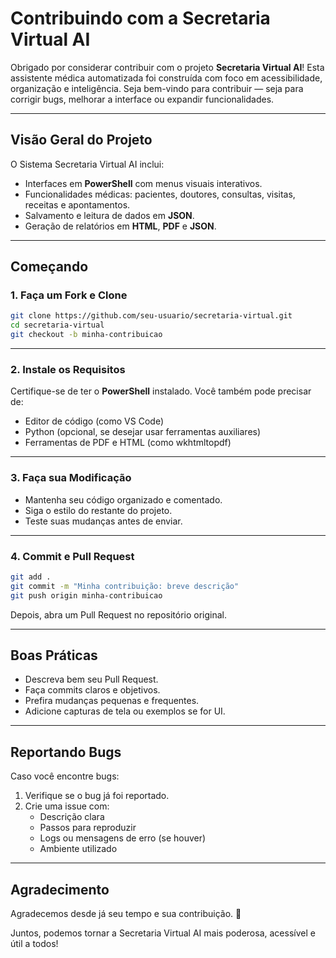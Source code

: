 # Contribuindo com a Secretaria Virtual AI

Obrigado por considerar contribuir com o projeto **Secretaria Virtual AI**! Esta assistente médica automatizada foi construída com foco em acessibilidade, organização e inteligência. Seja bem-vindo para contribuir — seja para corrigir bugs, melhorar a interface ou expandir funcionalidades.

---

## Visão Geral do Projeto

O Sistema Secretaria Virtual AI inclui:

- Interfaces em **PowerShell** com menus visuais interativos.
- Funcionalidades médicas: pacientes, doutores, consultas, visitas, receitas e apontamentos.
- Salvamento e leitura de dados em **JSON**.
- Geração de relatórios em **HTML**, **PDF** e **JSON**.

---

## Começando

### 1. Faça um Fork e Clone

```bash
git clone https://github.com/seu-usuario/secretaria-virtual.git
cd secretaria-virtual
git checkout -b minha-contribuicao
```

---

### 2. Instale os Requisitos

Certifique-se de ter o **PowerShell** instalado. Você também pode precisar de:

- Editor de código (como VS Code)
- Python (opcional, se desejar usar ferramentas auxiliares)
- Ferramentas de PDF e HTML (como wkhtmltopdf)

---

### 3. Faça sua Modificação

- Mantenha seu código organizado e comentado.
- Siga o estilo do restante do projeto.
- Teste suas mudanças antes de enviar.

---

### 4. Commit e Pull Request

```bash
git add .
git commit -m "Minha contribuição: breve descrição"
git push origin minha-contribuicao
```

Depois, abra um Pull Request no repositório original.

---

## Boas Práticas

- Descreva bem seu Pull Request.
- Faça commits claros e objetivos.
- Prefira mudanças pequenas e frequentes.
- Adicione capturas de tela ou exemplos se for UI.

---

## Reportando Bugs

Caso você encontre bugs:

1. Verifique se o bug já foi reportado.
2. Crie uma issue com:
   - Descrição clara
   - Passos para reproduzir
   - Logs ou mensagens de erro (se houver)
   - Ambiente utilizado

---

## Agradecimento

Agradecemos desde já seu tempo e sua contribuição. 💙

Juntos, podemos tornar a Secretaria Virtual AI mais poderosa, acessível e útil a todos!